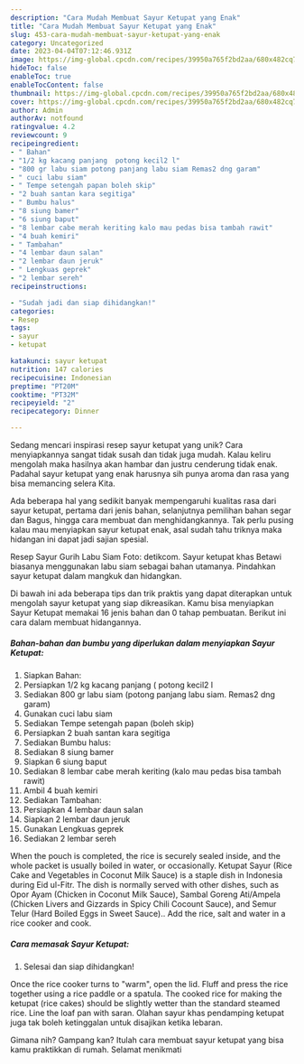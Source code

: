 ```yaml
---
description: "Cara Mudah Membuat Sayur Ketupat yang Enak"
title: "Cara Mudah Membuat Sayur Ketupat yang Enak"
slug: 453-cara-mudah-membuat-sayur-ketupat-yang-enak
category: Uncategorized
date: 2023-04-04T07:12:46.931Z
image: https://img-global.cpcdn.com/recipes/39950a765f2bd2aa/680x482cq70/sayur-ketupat-foto-resep-utama.jpg
hideToc: false
enableToc: true
enableTocContent: false
thumbnail: https://img-global.cpcdn.com/recipes/39950a765f2bd2aa/680x482cq70/sayur-ketupat-foto-resep-utama.jpg
cover: https://img-global.cpcdn.com/recipes/39950a765f2bd2aa/680x482cq70/sayur-ketupat-foto-resep-utama.jpg
author: Admin
authorAv: notfound
ratingvalue: 4.2
reviewcount: 9
recipeingredient:
- " Bahan"
- "1/2 kg kacang panjang  potong kecil2 l"
- "800 gr labu siam potong panjang labu siam Remas2 dng garam"
- " cuci labu siam"
- " Tempe setengah papan boleh skip"
- "2 buah santan kara segitiga"
- " Bumbu halus"
- "8 siung bamer"
- "6 siung baput"
- "8 lembar cabe merah keriting kalo mau pedas bisa tambah rawit"
- "4 buah kemiri"
- " Tambahan"
- "4 lembar daun salan"
- "2 lembar daun jeruk"
- " Lengkuas geprek"
- "2 lembar sereh"
recipeinstructions:

- "Sudah jadi dan siap dihidangkan!"
categories:
- Resep
tags:
- sayur
- ketupat

katakunci: sayur ketupat 
nutrition: 147 calories
recipecuisine: Indonesian
preptime: "PT20M"
cooktime: "PT32M"
recipeyield: "2"
recipecategory: Dinner

---
```





Sedang mencari inspirasi resep sayur ketupat yang unik? Cara menyiapkannya sangat tidak susah dan tidak juga mudah. Kalau keliru mengolah maka hasilnya akan hambar dan justru cenderung tidak enak. Padahal sayur ketupat yang enak harusnya sih punya aroma dan rasa yang bisa memancing selera Kita.





Ada beberapa hal yang sedikit banyak mempengaruhi kualitas rasa dari sayur ketupat, pertama dari jenis bahan, selanjutnya pemilihan bahan segar dan Bagus, hingga cara membuat dan menghidangkannya. Tak perlu pusing kalau mau menyiapkan sayur ketupat enak,      asal sudah tahu triknya maka hidangan ini dapat jadi sajian spesial.














Resep Sayur Gurih Labu Siam Foto: detikcom. Sayur ketupat khas Betawi biasanya menggunakan labu siam sebagai bahan utamanya. Pindahkan sayur ketupat dalam mangkuk dan hidangkan.






Di bawah ini ada beberapa tips dan trik praktis yang dapat diterapkan untuk mengolah sayur ketupat yang siap dikreasikan. Kamu bisa menyiapkan Sayur Ketupat memakai 16 jenis bahan dan 0 tahap pembuatan. Berikut ini cara dalam membuat hidangannya.

<!--inarticleads1-->

##### Bahan-bahan dan bumbu yang diperlukan dalam menyiapkan Sayur Ketupat:

1. Siapkan  Bahan:
1. Persiapkan 1/2 kg kacang panjang ( potong kecil2 l
1. Sediakan 800 gr labu siam (potong panjang labu siam. Remas2 dng garam)
1. Gunakan  cuci labu siam
1. Sediakan  Tempe setengah papan (boleh skip)
1. Persiapkan 2 buah santan kara segitiga
1. Sediakan  Bumbu halus:
1. Sediakan 8 siung bamer
1. Siapkan 6 siung baput
1. Sediakan 8 lembar cabe merah keriting (kalo mau pedas bisa tambah rawit)
1. Ambil 4 buah kemiri
1. Sediakan  Tambahan:
1. Persiapkan 4 lembar daun salan
1. Siapkan 2 lembar daun jeruk
1. Gunakan  Lengkuas geprek
1. Sediakan 2 lembar sereh


When the pouch is completed, the rice is securely sealed inside, and the whole packet is usually boiled in water, or occasionally. Ketupat Sayur (Rice Cake and Vegetables in Coconut Milk Sauce) is a staple dish in Indonesia during Eid ul-Fitr. The dish is normally served with other dishes, such as Opor Ayam (Chicken in Coconut Milk Sauce), Sambal Goreng Ati/Ampela (Chicken Livers and Gizzards in Spicy Chili Cocount Sauce), and Semur Telur (Hard Boiled Eggs in Sweet Sauce).. Add the rice, salt and water in a rice cooker and cook. 

<!--inarticleads2-->

##### Cara memasak Sayur Ketupat:


1. Selesai dan siap dihidangkan!

Once the rice cooker turns to &#34;warm&#34;, open the lid. Fluff and press the rice together using a rice paddle or a spatula. The cooked rice for making the ketupat (rice cakes) should be slightly wetter than the standard steamed rice. Line the loaf pan with saran. Olahan sayur khas pendamping ketupat juga tak boleh ketinggalan untuk disajikan ketika lebaran. 

Gimana nih? Gampang kan? Itulah cara membuat sayur ketupat yang bisa kamu praktikkan di rumah. Selamat menikmati
